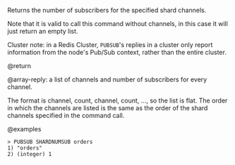 Returns the number of subscribers for the specified shard channels.

Note that it is valid to call this command without channels, in this case it will just return an empty list.

Cluster note: in a Redis Cluster, `PUBSUB`'s replies in a cluster only report information from the node's Pub/Sub context, rather than the entire cluster.

@return

@array-reply: a list of channels and number of subscribers for every channel.

The format is channel, count, channel, count, ..., so the list is flat. The order in which the channels are listed is the same as the order of the shard channels specified in the command call.

@examples

```
> PUBSUB SHARDNUMSUB orders
1) "orders"
2) (integer) 1
```
